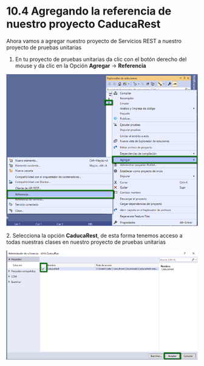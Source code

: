 # 10.4 Agregando la referencia de nuestro proyecto CaducaRest

Ahora vamos a agregar nuestro proyecto de Servicios REST a nuestro proyecto de pruebas unitarias

1. En tu proyecto de pruebas unitarias da clic con el botón derecho del mouse y da clic en la Opción **Agregar** -> **Referencia**

![](<../../.gitbook/assets/image (231).png>)

2\. Selecciona la opción **CaducaRest**, de esta forma tenemos acceso a todas nuestras clases en nuestro proyecto de pruebas unitarias

![](<../../.gitbook/assets/image (232).png>)
